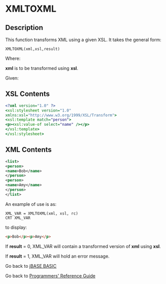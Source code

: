 # XMLTOXML

<PageHeader />

## Description

This function transforms XML using a given XSL. It takes the general form:

```
XMLTOXML(xml,xsl,result)
```

Where:

**xml** is to be transformed using **xsl**.

Given:

## XSL  Contents

``` xsl
<?xml version="1.0" ?>
<xsl:stylesheet version="1.0"
xmlns:xsl="http://www.w3.org/1999/XSL/Transform">
<xsl:template match="person">
<p><xsl:value-of select="name" /></p>
</xsl:template>
</xsl:stylesheet>
```

## XML  Contents

``` xml
<list>
<person>
<name>Bob</name>
</person>
<person>
<name>Amy</name>
</person>
</list>
```

An example of use is as:

```
XML_VAR = XMLTOXML(xml, xsl, rc)
CRT XML_VAR
```

to display:

``` html
<p>Bob</p><p>Amy</p>
```

If **result** = 0, XML\_VAR will contain a transformed version of **xml** using **xsl**.

If **result** = 1, XML\_VAR will hold an error message.

Go back to [jBASE BASIC](./../README.md)

Go back to [Programmers' Reference Guide](./../../reference-guides/jbc/README.md)

<PageFooter />
